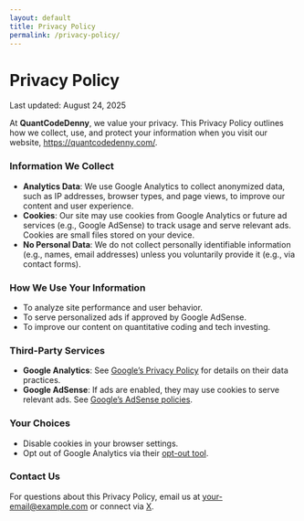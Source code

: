 ```yaml
---
layout: default
title: Privacy Policy
permalink: /privacy-policy/
---
```


# Privacy Policy

Last updated: August 24, 2025

At **QuantCodeDenny**, we value your privacy. This Privacy Policy outlines how we collect, use, and protect your information when you visit our website, https://quantcodedenny.com/.

### Information We Collect
- **Analytics Data**: We use Google Analytics to collect anonymized data, such as IP addresses, browser types, and page views, to improve our content and user experience.
- **Cookies**: Our site may use cookies from Google Analytics or future ad services (e.g., Google AdSense) to track usage and serve relevant ads. Cookies are small files stored on your device.
- **No Personal Data**: We do not collect personally identifiable information (e.g., names, email addresses) unless you voluntarily provide it (e.g., via contact forms).

### How We Use Your Information
- To analyze site performance and user behavior.
- To serve personalized ads if approved by Google AdSense.
- To improve our content on quantitative coding and tech investing.

### Third-Party Services
- **Google Analytics**: See [Google’s Privacy Policy](https://policies.google.com/privacy) for details on their data practices.
- **Google AdSense**: If ads are enabled, they may use cookies to serve relevant ads. See [Google’s AdSense policies](https://support.google.com/adsense).

### Your Choices
- Disable cookies in your browser settings.
- Opt out of Google Analytics via their [opt-out tool](https://tools.google.com/dlpage/gaoptout).

### Contact Us
For questions about this Privacy Policy, email us at [your-email@example.com](mailto:your-email@example.com) or connect via [X](https://x.com/DennyZhang16).